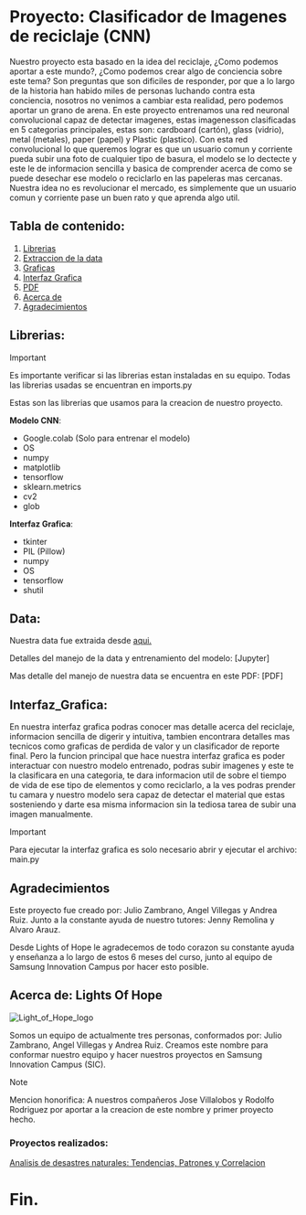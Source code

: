 # Proyecto: Clasificador de Imagenes de reciclaje (CNN)

Nuestro proyecto esta basado en la idea del reciclaje, ¿Como podemos aportar a este mundo?, ¿Como podemos crear algo de conciencia sobre este tema? Son preguntas que son dificiles de responder, por que a lo largo de la historia han habido miles de personas luchando contra esta conciencia, nosotros no venimos a cambiar esta realidad, pero podemos aportar un grano de arena. En este proyecto entrenamos una red neuronal convolucional capaz de detectar imagenes, estas imagenesson clasificadas en 5 categorias principales, estas son: cardboard (cartón), glass (vidrio), metal (metales), paper (papel) y Plastic (plastico). Con esta red convolucional lo que queremos lograr es que un usuario comun y corriente pueda subir una foto de cualquier tipo de basura, el modelo se lo dectecte y este le de informacion sencilla y basica de comprender acerca de como se puede desechar ese modelo o reciclarlo en las papeleras mas cercanas. Nuestra idea no es revolucionar el mercado, es simplemente que un usuario comun y corriente pase un buen rato y que aprenda algo util.

## Tabla de contenido:
1. [Librerias](#Librerias)
2. [Extraccion de la data](#Data)
3. [Graficas](#Graficas)
4. [Interfaz Grafica](#Interfaz_Grafica)
5. [PDF](#PDF)
6. [Acerca de](#Acerca_de)
7. [Agradecimientos](#Agradecimientos)

## Librerias:
> [!IMPORTANT]
> Es importante verificar si las librerias estan instaladas en su equipo. Todas las librerias usadas se encuentran en imports.py

Estas son las librerias que usamos para la creacion de nuestro proyecto.

**Modelo CNN**:

* Google.colab (Solo para entrenar el modelo)
* OS
* numpy
* matplotlib
* tensorflow
* sklearn.metrics
* cv2
* glob

**Interfaz Grafica**:

* tkinter
* PIL (Pillow)
* numpy
* OS
* tensorflow
* shutil


## Data:

Nuestra data fue extraida desde [aqui.](https://www.kaggle.com/datasets/techsash/waste-classification-data)

Detalles del manejo de la data y entrenamiento del modelo: [Jupyter]

Mas detalle del manejo de nuestra data se encuentra en este PDF: [PDF]


## Interfaz_Grafica:

En nuestra interfaz grafica podras conocer mas detalle acerca del reciclaje, informacion sencilla de digerir y intuitiva, tambien encontrara detalles mas tecnicos como graficas de perdida de valor y un clasificador de reporte final. Pero la funcion principal que hace nuestra interfaz grafica es poder interactuar con nuestro modelo entrenado, podras subir imagenes y este te la clasificara en una categoria, te dara informacion util de sobre el tiempo de vida de ese tipo de elementos y como reciclarlo, a la ves podras prender tu camara y nuestro modelo sera capaz de detectar el material que estas sosteniendo y darte esa misma informacion sin la tediosa tarea de subir una imagen manualmente.

> [!IMPORTANT]
>Para ejecutar la interfaz grafica es solo necesario abrir y ejecutar el archivo: main.py

## Agradecimientos

Este proyecto fue creado por: Julio Zambrano, Angel Villegas y Andrea Ruiz. Junto a la constante ayuda de nuestro tutores: Jenny Remolina y Alvaro Arauz.

Desde Lights of Hope le agradecemos de todo corazon su constante ayuda y enseñanza a lo largo de estos 6 meses del curso, junto al equipo de Samsung Innovation Campus por hacer esto posible. 

## Acerca de: Lights Of Hope 

![Light_of_Hope_logo](https://github.com/user-attachments/assets/b01e8d97-32d6-4e93-b57a-370c48492a4a)

Somos un equipo de actualmente tres personas, conformados por: Julio Zambrano, Angel Villegas y Andrea Ruiz. Creamos este nombre para conformar nuestro equipo y hacer nuestros proyectos en Samsung Innovation Campus (SIC).

> [!NOTE]
> Mencion honorifica: A nuestros compañeros Jose Villalobos y Rodolfo Rodriguez por aportar a la creacion de este nombre y primer proyecto hecho.

### Proyectos realizados:

[Analisis de desastres naturales: Tendencias, Patrones y Correlacion](https://github.com/JulioZambrano91/Lights-of-Hope)

# Fin.
